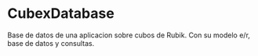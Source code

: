 # CubexDatabase
Base de datos de una aplicacion sobre cubos de Rubik. Con su modelo e/r, base de datos y consultas.
